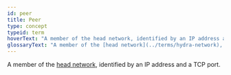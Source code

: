 ```yaml
---
id: peer
title: Peer
type: concept
typeid: term
hoverText: "A member of the head network, identified by an IP address and a TCP port."
glossaryText: "A member of the [head network](../terms/hydra-network), identified by an IP address and a TCP port."
---
```


A member of the [head network](../terms/hydra-network), identified by an IP address and a TCP port.
